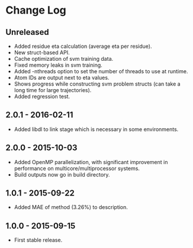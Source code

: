 # Change Log

## Unreleased
- Added residue eta calculation (average eta per residue).
- New struct-based API.
- Cache optimization of svm training data.
- Fixed memory leaks in svm training.
- Added -nthreads option to set the number of threads to use at runtime.
- Atom IDs are output next to eta values.
- Shows progress while constructing svm problem structs (can take a long time for large trajectories).
- Added regression test.

## 2.0.1 - 2016-02-11
- Added libdl to link stage which is necessary in some environments.

## 2.0.0 - 2015-10-03
- Added OpenMP parallelization, with significant improvement in performance on multicore/multiprocessor systems.
- Build outputs now go in build directory.

## 1.0.1 - 2015-09-22
- Added MAE of method (3.26%) to description.

## 1.0.0 - 2015-09-15
- First stable release.
